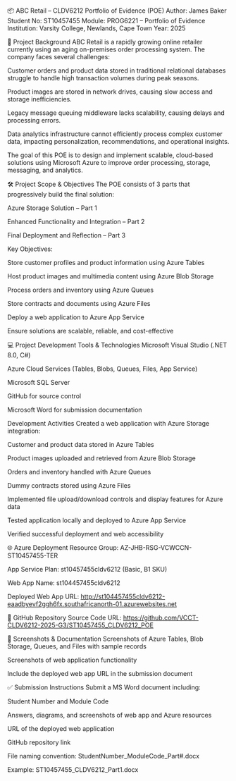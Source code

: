 📦 ABC Retail – CLDV6212 Portfolio of Evidence (POE)
Author: James Baker
Student No: ST10457455
Module: PROG6221 – Portfolio of Evidence
Institution: Varsity College, Newlands, Cape Town
Year: 2025

🏢 Project Background
ABC Retail is a rapidly growing online retailer currently using an aging on-premises order processing system. The company faces several challenges:

Customer orders and product data stored in traditional relational databases struggle to handle high transaction volumes during peak seasons.

Product images are stored in network drives, causing slow access and storage inefficiencies.

Legacy message queuing middleware lacks scalability, causing delays and processing errors.

Data analytics infrastructure cannot efficiently process complex customer data, impacting personalization, recommendations, and operational insights.

The goal of this POE is to design and implement scalable, cloud-based solutions using Microsoft Azure to improve order processing, storage, messaging, and analytics.

🛠️ Project Scope & Objectives
The POE consists of 3 parts that progressively build the final solution:

Azure Storage Solution – Part 1

Enhanced Functionality and Integration – Part 2

Final Deployment and Reflection – Part 3

Key Objectives:

Store customer profiles and product information using Azure Tables

Host product images and multimedia content using Azure Blob Storage

Process orders and inventory using Azure Queues

Store contracts and documents using Azure Files

Deploy a web application to Azure App Service

Ensure solutions are scalable, reliable, and cost-effective

💻 Project Development
Tools & Technologies
Microsoft Visual Studio (.NET 8.0, C#)

Azure Cloud Services (Tables, Blobs, Queues, Files, App Service)

Microsoft SQL Server

GitHub for source control

Microsoft Word for submission documentation

Development Activities
Created a web application with Azure Storage integration:

Customer and product data stored in Azure Tables

Product images uploaded and retrieved from Azure Blob Storage

Orders and inventory handled with Azure Queues

Dummy contracts stored using Azure Files

Implemented file upload/download controls and display features for Azure data

Tested application locally and deployed to Azure App Service

Verified successful deployment and web accessibility

🌐 Azure Deployment
Resource Group: AZ-JHB-RSG-VCWCCN-ST10457455-TER

App Service Plan: st10457455cldv6212 (Basic, B1 SKU)

Web App Name: st104457455cldv6212

Deployed Web App URL: http://st104457455cldv6212-eaadbyevf2ggh6fx.southafricanorth-01.azurewebsites.net

📂 GitHub Repository
Source Code URL: https://github.com/VCCT-CLDV6212-2025-G3/ST10457455_CLDV6212_POE

📝 Screenshots & Documentation
Screenshots of Azure Tables, Blob Storage, Queues, and Files with sample records

Screenshots of web application functionality

Include the deployed web app URL in the submission document

✅ Submission Instructions
Submit a MS Word document including:

Student Number and Module Code

Answers, diagrams, and screenshots of web app and Azure resources

URL of the deployed web application

GitHub repository link

File naming convention: StudentNumber_ModuleCode_Part#.docx

Example: ST10457455_CLDV6212_Part1.docx
